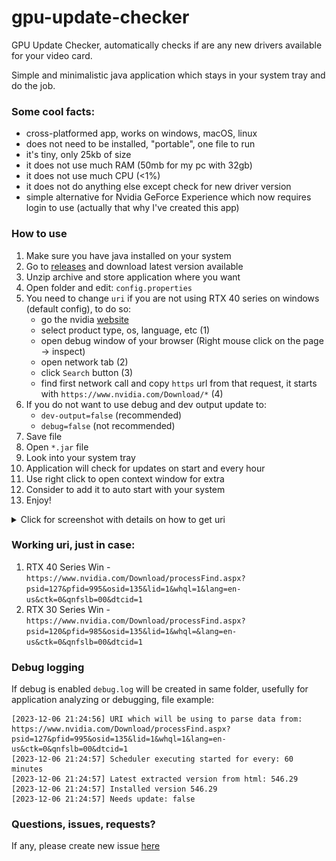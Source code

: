 # gpu-update-checker
GPU Update Checker, automatically checks if are any new drivers available for your video card.

Simple and minimalistic java application which stays in your system tray and do the job.

### Some cool facts:
- cross-platformed app, works on windows, macOS, linux
- does not need to be installed, "portable", one file to run
- it's tiny, only 25kb of size
- it does not use much RAM (50mb for my pc with 32gb)
- it does not use much CPU (<1%)
- it does not do anything else except check for new driver version
- simple alternative for Nvidia GeForce Experience which now requires login to use (actually that why I've created this app)

### How to use
1) Make sure you have java installed on your system
1) Go to [releases](https://github.com/kyxap/gpu-update-checker/releases) and download latest version available
1) Unzip archive and store application where you want
1) Open folder and edit: `config.properties`
1) You need to change `uri` if you are not using RTX 40 series on windows (default config), to do so:
   - go the nvidia [website](https://www.nvidia.com/Download/Find.aspx?lang=en-us#)
   - select product type, os, language, etc (1)
   - open debug window of your browser (Right mouse click on the page -> inspect)
   - open network tab (2)
   - click `Search` button (3)
   - find first network call and copy `https` url from that request, it starts with `https://www.nvidia.com/Download/*` (4)
1) If you do not want to use debug and dev output update to:
   - `dev-output=false` (recommended)
   - `debug=false` (not recommended)
1) Save file
1) Open `*.jar` file
1) Look into your system tray
1) Application will check for updates on start and every hour
1) Use right click to open context window for extra
1) Consider to add it to auto start with your system
1) Enjoy!

<details>
<summary>Click for screenshot with details on how to get uri</summary>

#### Visualized steps to get URL for your specific needs
![windows-example](img/readme/pre-config.png)
</details>

### Working uri, just in case:
1) RTX 40 Series Win - `https://www.nvidia.com/Download/processFind.aspx?psid=127&pfid=995&osid=135&lid=1&whql=1&lang=en-us&ctk=0&qnfslb=00&dtcid=1`
2) RTX 30 Series Win - `https://www.nvidia.com/Download/processFind.aspx?psid=120&pfid=985&osid=135&lid=1&whql=&lang=en-us&ctk=0&qnfslb=00&dtcid=1`

### Debug logging
If debug is enabled `debug.log` will be created in same folder, usefully for application analyzing or debugging, file example:
```logcatfilter
[2023-12-06 21:24:56] URI which will be using to parse data from: https://www.nvidia.com/Download/processFind.aspx?psid=127&pfid=995&osid=135&lid=1&whql=1&lang=en-us&ctk=0&qnfslb=00&dtcid=1
[2023-12-06 21:24:57] Scheduler executing started for every: 60 minutes
[2023-12-06 21:24:57] Latest extracted version from html: 546.29
[2023-12-06 21:24:57] Installed version 546.29
[2023-12-06 21:24:57] Needs update: false
```

### Questions, issues, requests? 
If any, please create new issue [here](https://github.com/kyxap/gpu-update-checker/issues)
